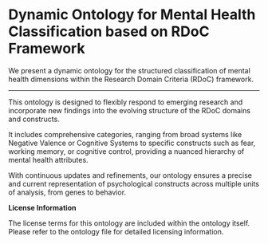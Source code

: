 # Dynamic Ontology for Mental Health Classification based on RDoC Framework

We present a dynamic ontology for the structured classification of mental health dimensions within the Research Domain Criteria (RDoC) framework.

---

This ontology is designed to flexibly respond to emerging research and incorporate new findings into the evolving structure of the RDoC domains and constructs.

It includes comprehensive categories, ranging from broad systems like Negative Valence or Cognitive Systems to specific constructs such as fear, working memory, or cognitive control, providing a nuanced hierarchy of mental health attributes.

With continuous updates and refinements, our ontology ensures a precise and current representation of psychological constructs across multiple units of analysis, from genes to behavior.

**License Information**

The license terms for this ontology are included within the ontology itself. Please refer to the ontology file for detailed licensing information.